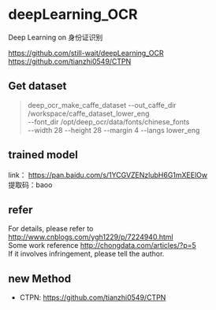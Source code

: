 # deepLearning_OCR
Deep Learning on 身份证识别    

https://github.com/still-wait/deepLearning_OCR
https://github.com/tianzhi0549/CTPN

## Get dataset
>deep_ocr_make_caffe_dataset --out_caffe_dir /workspace/caffe_dataset_lower_eng \
                   --font_dir /opt/deep_ocr/data/fonts/chinese_fonts \
                   --width 28 --height 28 --margin 4 --langs lower_eng
## trained model
link：  https://pan.baidu.com/s/1YCGVZENzlubH6G1mXEElOw        
提取码：baoo 
## refer
For details, please refer to  http://www.cnblogs.com/ygh1229/p/7224940.html       
Some work reference http://chongdata.com/articles/?p=5       
If it involves infringement, please tell the author.

## new Method
- CTPN: https://github.com/tianzhi0549/CTPN
